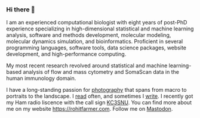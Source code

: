 ### Hi there 👋

I am an experienced computational biologist with eight years of post-PhD experience specializing in high-dimensional statistical and machine learning analysis, software and methods development, molecular modeling, molecular dynamics simulation, and bioinformatics. Proficient in several programming languages, software tools, data science packages, website development, and high-performance computing.

My most recent research revolved around statistical and machine learning-based analysis of flow and mass cytometry and SomaScan data in the human immunology domain.

I have a long-standing passion for [photography](https://unsplash.com/@rohitfarmer) that spans from macro to portraits to the landscape. I [read](https://www.goodreads.com/rohitfarmer) often, and sometimes I [write](https://medium.com/@rohitfarmer). I recently got my Ham radio liscence with the call sign [KC3SNU](https://www.qrz.com/db/kc3snu). You can find more about me on my website https://rohitfarmer.com. Follow me on <a rel="me" href="https://fosstodon.org/@swatantra">Mastodon</a>.

<!--
<table><tbody><tr><td><a href="https://octo-ring.com/"><img src="https://octo-ring.com/static/img/widget/top.png" width="99%" alt="Octo Ring logo" align="top"></a><br><a href="https://octo-ring.com/p/rohitfarmer/prev"><img src="https://octo-ring.com/static/img/widget/prev.png" width="33%" alt="previous" align="top" title="previous profile"></a><a href="https://octo-ring.com/p/rohitfarmer/random"><img src="https://octo-ring.com/static/img/widget/random.png" width="33%" alt="random" align="top" title="random profile"></a><a href="https://octo-ring.com/p/rohitfarmer/next"><img src="https://octo-ring.com/static/img/widget/next.png" width="33%" alt="next" align="top" title="next profile"></a><br><a href="https://octo-ring.com/"><img src="https://octo-ring.com/static/img/widget/bottom.png" width="99%" alt="check out other GitHub profiles in the Octo Ring" align="top"></a></td></tr></tbody></table>

<!--
**rohitfarmer/rohitfarmer** is a ✨ _special_ ✨ repository because its `README.md` (this file) appears on your GitHub profile.

Here are some ideas to get you started:

- 🔭 I’m currently working on ...
- 🌱 I’m currently learning ...
- 👯 I’m looking to collaborate on ...
- 🤔 I’m looking for help with ...
- 💬 Ask me about ...
- 📫 How to reach me: ...
- 😄 Pronouns: ...
- ⚡ Fun fact: ...
-->
